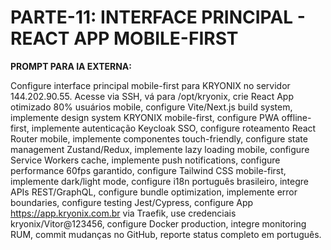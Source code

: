 # PARTE-11: INTERFACE PRINCIPAL - REACT APP MOBILE-FIRST

**PROMPT PARA IA EXTERNA:**

Configure interface principal mobile-first para KRYONIX no servidor 144.202.90.55. Acesse via SSH, vá para /opt/kryonix, crie React App otimizado 80% usuários mobile, configure Vite/Next.js build system, implemente design system KRYONIX mobile-first, configure PWA offline-first, implemente autenticação Keycloak SSO, configure roteamento React Router mobile, implemente componentes touch-friendly, configure state management Zustand/Redux, implemente lazy loading mobile, configure Service Workers cache, implemente push notifications, configure performance 60fps garantido, configure Tailwind CSS mobile-first, implemente dark/light mode, configure i18n português brasileiro, integre APIs REST/GraphQL, configure bundle optimization, implemente error boundaries, configure testing Jest/Cypress, configure App https://app.kryonix.com.br via Traefik, use credenciais kryonix/Vitor@123456, configure Docker production, integre monitoring RUM, commit mudanças no GitHub, reporte status completo em português.
